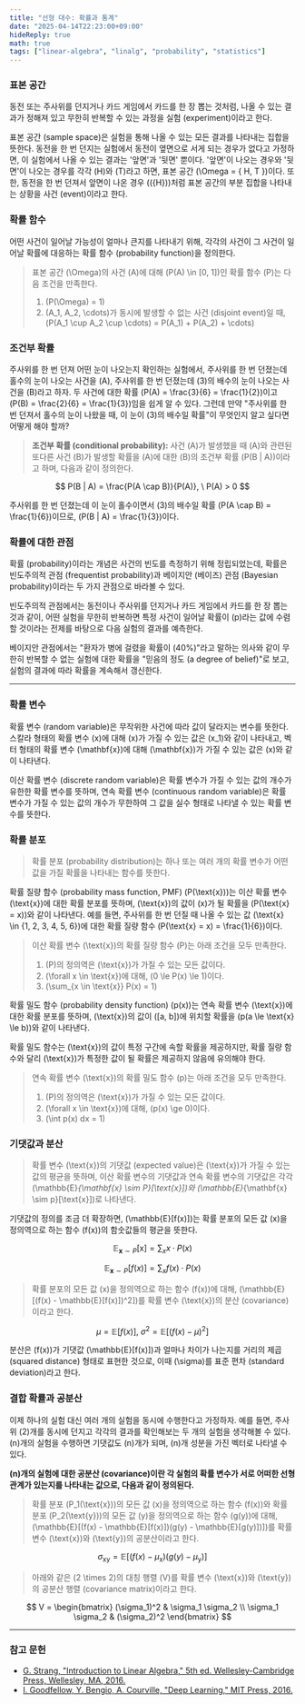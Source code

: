 ```yaml
---
title: "선형 대수: 확률과 통계"
date: "2025-04-14T22:23:00+09:00"
hideReply: true
math: true
tags: ["linear-algebra", "linalg", "probability", "statistics"]
---
```


### 표본 공간

동전 또는 주사위를 던지거나 카드 게임에서 카드를 한 장 뽑는 것처럼, 나올 수 있는 결과가 정해져 있고 무한히 반복할 수 있는 과정을 실험 (experiment)이라고 한다.

표본 공간 (sample space)은 실험을 통해 나올 수 있는 모든 결과를 나타내는 집합을 뜻한다. 동전을 한 번 던지는 실험에서 동전이 옆면으로 서게 되는 경우가 없다고 가정하면, 이 실험에서 나올 수 있는 결과는 '앞면'과 '뒷면' 뿐이다. '앞면'이 나오는 경우와 '뒷면'이 나오는 경우를 각각 \(H\)와 \(T\)라고 하면, 표본 공간 \(\Omega = \{ H, T \}\)이다. 또한, 동전을 한 번 던져서 앞면이 나온 경우 (\(\{H\}\))처럼 표본 공간의 부분 집합을 나타내는 상황을 사건 (event)이라고 한다.

### 확률 함수

어떤 사건이 일어날 가능성이 얼마나 큰지를 나타내기 위해, 각각의 사건이 그 사건이 일어날 확률에 대응하는 확률 함수 (probability function)을 정의한다.

> 표본 공간 \(\Omega\)의 사건 \(A\)에 대해 \(P(A) \in [0, 1]\)인 확률 함수 \(P\)는 다음 조건을 만족한다.
>
> 1. \(P(\Omega) = 1\)
> 2. \(A_1, A_2, \cdots\)가 동시에 발생할 수 없는 사건 (disjoint event)일 때, \(P(A_1 \cup A_2 \cup \cdots) = P(A_1) + P(A_2) + \cdots\)

### 조건부 확률

주사위를 한 번 던져 어떤 눈이 나오는지 확인하는 실험에서, 주사위를 한 번 던졌는데 홀수의 눈이 나오는 사건을 \(A\), 주사위를 한 번 던졌는데 \(3\)의 배수의 눈이 나오는 사건을 \(B\)라고 하자. 두 사건에 대한 확률 \(P(A) = \frac{3}{6} = \frac{1}{2}\)이고 \(P(B) = \frac{2}{6} = \frac{1}{3}\)임을 쉽게 알 수 있다. 그런데 만약 "주사위를 한 번 던져서 홀수의 눈이 나왔을 때, 이 눈이 \(3\)의 배수일 확률"이 무엇인지 알고 싶다면 어떻게 해야 할까?

> **조건부 확률 (conditional probability):** 사건 \(A\)가 발생했을 때 \(A\)와 관련된 또다른 사건 \(B\)가 발생할 확률을 \(A\)에 대한 \(B\)의 조건부 확률 \(P(B | A)\)이라고 하며, 다음과 같이 정의한다.

$$
P(B | A) = \frac{P(A \cap B)}{P(A)}, \ P(A) > 0
$$

주사위를 한 번 던졌는데 이 눈이 홀수이면서 \(3\)의 배수일 확률 \(P(A \cap B) = \frac{1}{6}\)이므로, \(P(B | A) = \frac{1}{3}\)이다.

### 확률에 대한 관점

확률 (probability)이라는 개념은 사건의 빈도를 측정하기 위해 정립되었는데, 확률은 빈도주의적 관점 (frequentist probability)과 베이지안 (베이즈) 관점 (Bayesian probability)이라는 두 가지 관점으로 바라볼 수 있다.

빈도주의적 관점에서는 동전이나 주사위를 던지거나 카드 게임에서 카드를 한 장 뽑는 것과 같이, 어떤 실험을 무한히 반복하면 특정 사건이 일어날 확률이 \(p\)라는 값에 수렴할 것이라는 전제를 바탕으로 다음 실험의 결과를 예측한다.

베이지안 관점에서는 "환자가 병에 걸렸을 확률이 \(40\%\)"라고 말하는 의사와 같이 무한히 반복할 수 없는 실험에 대한 확률을 "믿음의 정도 (a degree of belief)"로 보고, 실험의 결과에 따라 확률을 계속해서 갱신한다.

---

### 확률 변수

확률 변수 (random variable)은 무작위한 사건에 따라 값이 달라지는 변수를 뜻한다. 스칼라 형태의 확률 변수 \(x\)에 대해 \(x\)가 가질 수 있는 값은 \(x_1\)와 같이 나타내고, 벡터 형태의 확률 변수 \(\mathbf{x}\)에 대해 \(\mathbf{x}\)가 가질 수 있는 값은 \(x\)와 같이 나타낸다.

이산 확률 변수 (discrete random variable)은 확률 변수가 가질 수 있는 값의 개수가 유한한 확률 변수를 뜻하며, 연속 확률 변수 (continuous random variable)은 확률 변수가 가질 수 있는 값의 개수가 무한하여 그 값을 실수 형태로 나타낼 수 있는 확률 변수를 뜻한다.

### 확률 분포

> 확률 분포 (probability distribution)는 하나 또는 여러 개의 확률 변수가 어떤 값을 가질 확률을 나타내는 함수를 뜻한다.

확률 질량 함수 (probability mass function, PMF) \(P(\text{x})\)는 이산 확률 변수 \(\text{x}\)에 대한 확률 분포를 뜻하며, \(\text{x}\)의 값이 \(x\)가 될 확률을 \(P(\text{x} = x)\)와 같이 나타낸다. 예를 들면, 주사위를 한 번 던질 때 나올 수 있는 값 \(\text{x} \in \{1, 2, 3, 4, 5, 6\}\)에 대한 확률 질량 함수 \(P(\text{x} = x) = \frac{1}{6}\)이다.

> 이산 확률 변수 \(\text{x}\)의 확률 질량 함수 \(P\)는 아래 조건을 모두 만족한다.
>
> 1. \(P\)의 정의역은 \(\text{x}\)가 가질 수 있는 모든 값이다.
> 2. \(\forall x \in \text{x}\)에 대해, \(0 \le P(x) \le 1\)이다.
> 3. \(\sum_{x \in \text{x}} P(x) = 1\)

확률 밀도 함수 (probability density function) \(p(x)\)는 연속 확률 변수 \(\text{x}\)에 대한 확률 분포를 뜻하며, \(\text{x}\)의 값이 \([a, b]\)에 위치할 확률을 \(p(a \le \text{x} \le b)\)와 같이 나타낸다.

확률 밀도 함수는 \(\text{x}\)의 값이 특정 구간에 속할 확률을 제공하지만, 확률 질량 함수와 달리 \(\text{x}\)가 특정한 값이 될 확률은 제공하지 않음에 유의해야 한다.

> 연속 확률 변수 \(\text{x}\)의 확률 밀도 함수 \(p\)는 아래 조건을 모두 만족한다.
>
> 1. \(P\)의 정의역은 \(\text{x}\)가 가질 수 있는 모든 값이다.
> 2. \(\forall x \in \text{x}\)에 대해, \(p(x) \ge 0\)이다.
> 3. \(\int p(x) dx = 1\)

### 기댓값과 분산

> 확률 변수 \(\text{x}\)의 기댓값 (expected value)은 \(\text{x}\)가 가질 수 있는 값의 평균을 뜻하며, 이산 확률 변수의 기댓값과 연속 확률 변수의 기댓값은 각각 \(\mathbb{E}_{\mathbf{x} \sim P}[\text{x}]\)와 \(\mathbb{E}_{\mathbf{x} \sim p}[\text{x}]\)로 나타낸다.

기댓값의 정의를 조금 더 확장하면, \(\mathbb{E}[f(x)]\)는 확률 분포의 모든 값 \(x\)을 정의역으로 하는 함수 \(f(x)\)의 함숫값들의 평균을 뜻한다.

$$
\mathbb{E}_{\mathbf{x} \sim P}[\text{x}] = \sum_{x} x \cdot P(x)
$$

$$
\mathbb{E}_{\mathbf{x} \sim P}[f(x)] = \sum_{x} f(x) \cdot P(x)
$$

> 확률 분포의 모든 값 \(x\)을 정의역으로 하는 함수 \(f(x)\)에 대해, \(\mathbb{E}[(f(x) - \mathbb{E}[f(x)])^2]\)를 확률 변수 \(\text{x}\)의 분산 (covariance)이라고 한다.

$$
\mu = \mathbb{E}[f(x)], \ \sigma^2 = \mathbb{E}[(f(x) - \mu)^2]
$$

분산은 \(f(x)\)가 기댓값 \(\mathbb{E}[f(x)]\)과 얼마나 차이가 나는지를 거리의 제곱 (squared distance) 형태로 표현한 것으로, 이때 \(\sigma\)를 표준 편차 (standard deviation)라고 한다.

### 결합 확률과 공분산

이제 하나의 실험 대신 여러 개의 실험을 동시에 수행한다고 가정하자. 예를 들면, 주사위 \(2\)개를 동시에 던지고 각각의 결과를 확인해보는 두 개의 실험을 생각해볼 수 있다. \(n\)개의 실험을 수행하면 기댓값도 \(n\)개가 되며, \(n\)개 성분을 가진 벡터로 나타낼 수 있다.

**\(n\)개의 실험에 대한 공분산 (covariance)이란 각 실험의 확률 변수가 서로 어떠한 선형 관계가 있는지를 나타내는 값으로, 다음과 같이 정의된다.**

> 확률 분포 \(P_1(\text{x})\)의 모든 값 \(x\)을 정의역으로 하는 함수 \(f(x)\)와 확률 분포 \(P_2(\text{y})\)의 모든 값 \(y\)을 정의역으로 하는 함수 \(g(y)\)에 대해, \(\mathbb{E}[(f(x) - \mathbb{E}[f(x)])(g(y) - \mathbb{E}[g(y)])]\)를 확률 변수 \(\text{x}\)와 \(\text{y}\)의 공분산이라고 한다.

$$
\sigma_{\text{x} \text{y}} = \mathbb{E}[(f(x) - \mu_{\text{x}})(g(y) - \mu_{\text{y}})]
$$

> 아래와 같은 \(2 \times 2\)의 대칭 행렬 \(V\)를 확률 변수 \(\text{x}\)와 \(\text{y}\)의 공분산 행렬 (covariance matrix)이라고 한다.

$$
V = \begin{bmatrix}
    (\sigma_1)^2 & \sigma_1 \sigma_2 \\
    \sigma_1 \sigma_2 & (\sigma_2)^2
\end{bmatrix}
$$

---

### 참고 문헌

- [G. Strang, "Introduction to Linear Algebra," 5th ed. Wellesley-Cambridge Press, Wellesley, MA, 2016.](https://math.mit.edu/~gs/linearalgebra/ila5/indexila5.html)
- [I. Goodfellow, Y. Bengio, A. Courville, "Deep Learning," MIT Press, 2016.](https://www.deeplearningbook.org/)